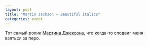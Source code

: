 ```yaml
---
layout: post
title: "Martin Jackson ~ Beautiful italics"
categories: event
---
```

Тот самый ролик [Мартина Джексона](https://www.martinjacksoncalligraphy.com/), что когда-то сподвиг меня взяться за перо.

